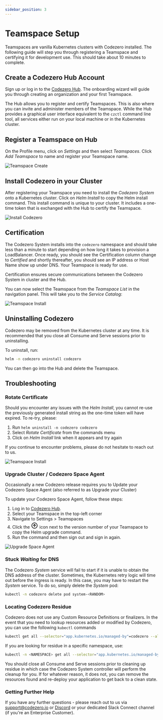 ```yaml
---
sidebar_position: 3
---
```


# Teamspace Setup

Teamspaces are vanilla Kubernetes clusters with Codezero installed. The following guide will step you through registering a Teamspace and certifying it for development use. This should take about 10 minutes to complete.

## Create a Codezero Hub Account

Sign up or log in to the [Codezero Hub](https://hub.codezero.io). The onboarding wizard will guide you through creating an organization and your first Teamspace.

The Hub allows you to register and certify Teamspaces. This is also where you can invite and administer members of the Teamspace. While the Hub provides a graphical user interface equivalent to the `czctl` command line tool, all services either run on your local machine or in the Kubernetes cluster.

## Register a Teamspace on Hub

On the Profile menu, click on _Settings_ and then select _Teamspaces_. Click _Add Teamspace_ to name and register your Teamspace name.

![Teamspace Create](./_media/ts-create.jpg)

## Install Codezero in your Cluster

After registering your Teamspace you need to install the _Codezero System_ onto a Kubernetes cluster. Click on _Helm Install_ to copy the Helm install command. This install command is unique to your cluster. It includes a one-time token that is exchanged with the Hub to certify the Teamspace.

![Install Codezero](./_media/ts-helm.jpg)

## Certification

The Codezero System installs into the `codezero` namespace and should take less than a minute to start depending on how long it takes to provision a LoadBalancer. Once ready, you should see the Certification column change to _Certified_ and shortly thereafter, you should see an IP address or Host Name show up under DNS. Your Teamspace is ready for use.

Certification ensures secure communications between the Codezero System in cluster and the Hub.

You can now select the Teamspace from the _Teamspace List_ in the navigation panel. This will take you to the _Service Catalog_:

![Teamspace Install](./_media/ts-certified.jpg)

## Uninstalling Codezero

Codezero may be removed from the Kubernetes cluster at any time. It is recommended that you close all Consume and Serve sessions prior to uninstalling.

To uninstall, run:

```bash
helm -n codezero uninstall codezero
```

You can then go into the Hub and delete the Teamspace.

## Troubleshooting

### Rotate Certificate

Should you encounter any issues with the _Helm Install_, you cannot re-use the previously generated install string as the one-time token will have expired. To re-try, please:

1. Run `helm uninstall -n codezero codezero`
1. Select _Rotate Certificate_ from the commands menu
1. Click on _Helm Install_ link when it appears and try again

If you continue to encounter problems, please do not hesitate to reach out to us.

![Teamspace Install](./_media/ts-rotate.jpg)

### Upgrade Cluster / Codezero Space Agent

Occasionally a new Codezero release requires you to Update your Codezero Space Agent (also referred to as Upgrade your Cluster)

To update your Codezero Space Agent, follow these steps:

1. Log in to [Codezero Hub](https://hub.codezero.io).
2. Select your Teamspace in the top-left corner
3. Navigate to Settings > Teamspaces
4. Click the
   <svg xmlns="http://www.w3.org/2000/svg" class="icon icon-tabler icon-tabler-circle-arrow-up" width="24" height="24" viewBox="0 -2 24 24" stroke-width="2" stroke="currentColor" fill="none" stroke-linecap="round" stroke-linejoin="round">
       <path stroke="none" d="M0 0h24v24H0z" fill="none"></path>
       <path d="M3 12a9 9 0 1 0 18 0a9 9 0 0 0 -18 0"></path><path d="M12 8l-4 4"></path>
       <path d="M12 8v8"></path>
       <path d="M16 12l-4 -4"></path>
   </svg>
   icon next to the version number of your Teamspace to copy the Helm upgrade command.
5. Run the command and then sign out and sign in again.

![Upgrade Space Agent](../_media/upgrade-cluster.jpg)

### Stuck _Waiting_ for DNS

The Codezero _System_ service will fail to start if it is unable to obtain the DNS address of the cluster. Sometimes, the Kubernetes retry logic will time out before the ingress is ready. In this case, you may have to restart the _System_ service. To do so, simply delete the _System_ pod:

```bash
kubectl -n codezero delete pod system-<RANDOM>
```

### Locating Codezero Residue

Codezero does not use any Custom Resource Definitions or finalizers. In the event that you need to lookup resources added or modified by Codezero, you can use the following `kubectl` commands

```bash
kubectl get all --selector="app.kubernetes.io/managed-by"=codezero --all-namespaces
```

If you are looking for residue in a specific namespace, use:

```bash
kubectl -n <NAMESPACE> get all --selector="app.kubernetes.io/managed-by"=codezero
```

You should close all Consume and Serve sessions prior to cleaning up residue in which case the Codezero System controller will perform the cleanup for you. If for whatever reason, it does not, you can remove the resources found and re-deploy your application to get back to a clean state.

### Getting Further Help

If you have any further questions - please reach out to us via [support@codezero.io](mailto:support@codezero.io) or [Discord](https://discord.gg/wx3JkVjTPy) or your dedicated Slack Connect channel (if you're an Enterprise Customer).
